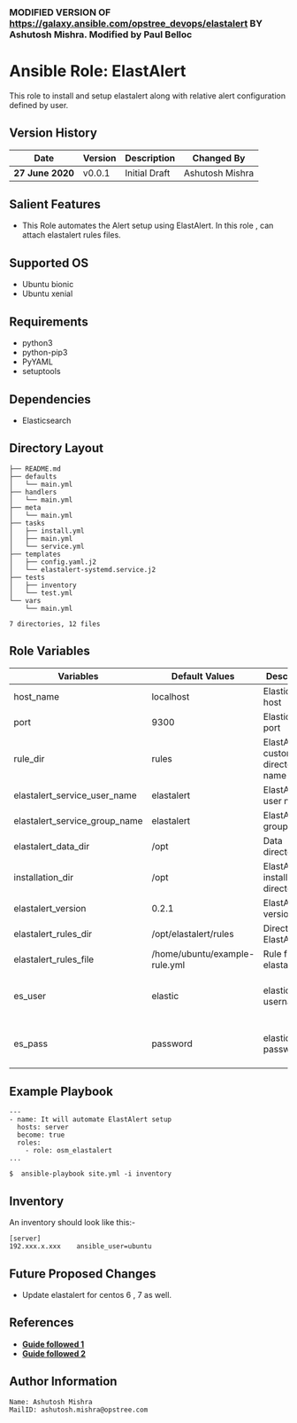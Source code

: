 ### MODIFIED VERSION OF https://galaxy.ansible.com/opstree_devops/elastalert BY Ashutosh Mishra. Modified by Paul Belloc


Ansible Role: ElastAlert
========================
This role to install and setup elastalert along with relative alert configuration defined by user.

Version History
---------------

|**Date**| **Version**| **Description**| **Changed By** |
|----------|---------|---------------|-----------------|
|**27 June 2020** | v0.0.1 | Initial Draft | Ashutosh Mishra |

Salient Features
----------------
- This Role automates the Alert setup using ElastAlert.
In this role , can attach elastalert rules files.

Supported OS
------------
   * Ubuntu bionic
   * Ubuntu xenial

Requirements
------------
  * python3
  * python-pip3
  * PyYAML
  * setuptools

Dependencies
------------
  * Elasticsearch

Directory Layout
----------------
```
├── README.md
├── defaults
│   └── main.yml
├── handlers
│   └── main.yml
├── meta
│   └── main.yml
├── tasks
│   ├── install.yml
│   ├── main.yml
│   └── service.yml
├── templates
│   ├── config.yaml.j2
│   └── elastalert-systemd.service.j2
├── tests
│   ├── inventory
│   └── test.yml
└── vars
    └── main.yml

7 directories, 12 files
```

Role Variables
--------------

|**Variables**| **Default Values**| **Description**| **Type**|
|----------|---------|---------------|-----------|
| host_name | localhost | Elasticsearch host | Mandatory |
| port | 9300 | Elasticsearch port | Mandatory |
| rule_dir | rules | ElastAlert custom directory name | Mandatory |
| elastalert_service_user_name | elastalert | ElastAlert user name | Mandatory |
| elastalert_service_group_name | elastalert | ElastAlert group name | Mandatory |
| elastalert_data_dir | /opt | Data directory  | Mandatory |
| installation_dir | /opt | ElastAlert installation directory | Mandatory |
| elastalert_version | 0.2.1 | ElastAlert version | Mandatory |
| elastalert_rules_dir | /opt/elastalert/rules | Directory for ElastAlert | Mandatory |
| elastalert_rules_file | /home/ubuntu/example-rule.yml | Rule file for elastalert  | Mandatory |
| es_user | elastic | elasticsearch username | Manadatory if there is authentication in ES |
| es_pass | password | elasticsearch password | Manadatory if there is authentication in ES |

Example Playbook
----------------
```
---
- name: It will automate ElastAlert setup
  hosts: server
  become: true
  roles:
    - role: osm_elastalert
...

$  ansible-playbook site.yml -i inventory

```

Inventory
----------
An inventory should look like this:-
```
[server]                 
192.xxx.x.xxx    ansible_user=ubuntu 
```

Future Proposed Changes
-----------------------
- Update elastalert for centos 6 , 7 as well.

References
----------
- **[Guide followed 1](https://elastalert.readthedocs.io/en/latest/running_elastalert.html)**
- **[Guide followed 2](https://www.fosslinux.com/6240/how-to-install-elastalert-with-elasticsearch-on-ubuntu.htm)**

Author Information
------------------
```
Name: Ashutosh Mishra
MailID: ashutosh.mishra@opstree.com
```
